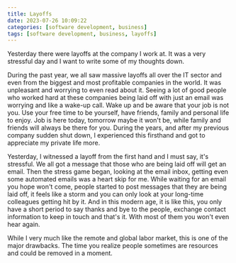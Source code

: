 ```yaml
---
title: Layoffs
date: 2023-07-26 10:09:22
categories: [software development, business]
tags: [software development, business, layoffs]
---
```

Yesterday there were layoffs at the company I work at. It was a very stressful day and I want to write some of my thoughts down.
<!--more-->

During the past year, we all saw massive layoffs all over the IT sector and even from the biggest and most profitable companies in the world. It was unpleasant and worrying to even read about it. Seeing a lot of good people who worked hard at these companies being laid off with just an email was worrying and like a wake-up call. Wake up and be aware that your job is not you. Use your free time to be yourself, have friends, family and personal life to enjoy. Job is here today, tomorrow maybe it won't be, while family and friends will always be there for you. During the years, and after my previous company sudden shut down, I experienced this firsthand and got to appreciate my private life more.

Yesterday, I witnessed a layoff from the first hand and I must say, it's stressful. We all got a message that those who are being laid off will get an email. Then the stress game began, looking at the email inbox, getting even some automated emails was a heart skip for me. While waiting for an email you hope won't come, people started to post messages that they are being laid off, it feels like a storm and you can only look at your long-time colleagues getting hit by it. And in this modern age, it is like this, you only have a short period to say thanks and bye to the people, exchange contact information to keep in touch and that's it. With most of them you won't even hear again.

While I very much like the remote and global labor market, this is one of the major drawbacks. The time you realize people sometimes are resources and could be removed in a moment.